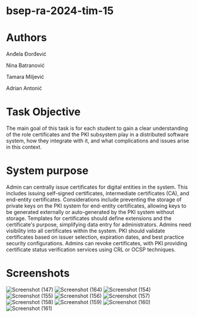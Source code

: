# bsep-ra-2024-tim-15
# Authors
Anđela Đorđević

Nina Batranović

Tamara Miljević

Adrian Antonić

# Task Objective

The main goal of this task is for each student to gain a clear understanding of the role certificates and the PKI subsystem play in a distributed software system, how they integrate with it, and what complications and issues arise in this context.

# System purpose
Admin can centrally issue certificates for digital entities in the system. This includes issuing self-signed certificates, intermediate certificates (CA), and end-entity certificates. Considerations include preventing the storage of private keys on the PKI system for end-entity certificates, allowing keys to be generated externally or auto-generated by the PKI system without storage. Templates for certificates should define extensions and the certificate's purpose, simplifying data entry for administrators. Admins need visibility into all certificates within the system. PKI should validate certificates based on issuer selection, expiration dates, and best practice security configurations. Admins can revoke certificates, with PKI providing certificate status verification services using CRL or OCSP techniques.

# Screenshots
![Screenshot (147)](https://github.com/Batranovic/pki-system/assets/117094666/7f4ea4df-9822-4232-b7fe-b234b9f9dde8)
![Screenshot (164)](https://github.com/Batranovic/pki-system/assets/117094666/e1722160-bafe-4935-80c9-7b5e7ec832f1)
![Screenshot (154)](https://github.com/Batranovic/pki-system/assets/117094666/346a110d-3068-4efa-91e7-b2bafff4ded3)
![Screenshot (155)](https://github.com/Batranovic/pki-system/assets/117094666/351d92f0-dfe0-49a7-93be-f39f3855a07e)
![Screenshot (156)](https://github.com/Batranovic/pki-system/assets/117094666/31b5de1b-7610-4704-a30a-cf15c1eaf099)
![Screenshot (157)](https://github.com/Batranovic/pki-system/assets/117094666/c6059443-ad3b-4341-a59d-690b055b42ba)
![Screenshot (158)](https://github.com/Batranovic/pki-system/assets/117094666/ed2c55f4-7f4b-4724-bcde-0418431998fc)
![Screenshot (159)](https://github.com/Batranovic/pki-system/assets/117094666/ed180810-5a56-40c0-8205-7eae56a02ac3)
![Screenshot (160)](https://github.com/Batranovic/pki-system/assets/117094666/109bff92-8921-4356-8f78-b97750363356)
![Screenshot (161)](https://github.com/Batranovic/pki-system/assets/117094666/97aed70a-d181-4639-81a5-982bf5af4ebc)
